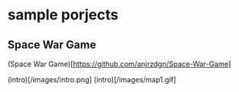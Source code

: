 # sample porjects
## Space War Game
(Space War Game)[https://github.com/anjrzdgn/Space-War-Game]

(intro)[/images/intro.png]
(intro)[/images/map1.gif]


